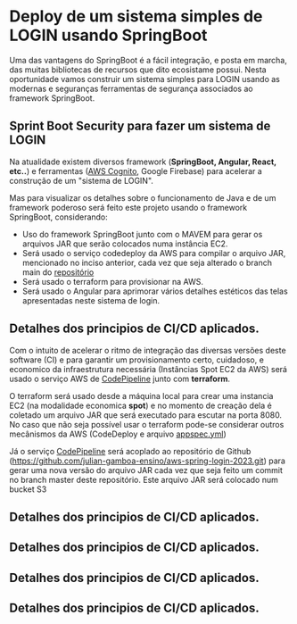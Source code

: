 # Deploy de um sistema simples de LOGIN usando SpringBoot


Uma das vantagens do SpringBoot é a fácil integração, e posta em marcha, das muitas bibliotecas de recursos que dito ecosistame possui. Nesta oportunidade vamos construir um sistema simples para LOGIN usando as modernas e seguranças ferramentas de segurança associados ao framework SpringBoot.

## **Sprint Boot Security** para fazer um sistema de LOGIN

Na atualidade existem diversos framework (**SpringBoot, Angular, React, etc..**) e ferramentas ([AWS Cognito](https://aws.amazon.com/pt/cognito/), Google Firebase)  para acelerar a construção de um "sistema de LOGIN". 

Mas para visualizar os detalhes sobre o funcionamento de Java e de um framework poderoso será feito este projeto usando o framework SpringBoot, considerando:
- Uso do framework SpringBoot junto com o MAVEM para gerar os arquivos JAR que serão colocados numa instância EC2. 
- Será usado o serviço codedeploy da AWS para compilar o arquivo JAR, mencionado no inciso anterior, cada vez que seja alterado o branch main do [repositório](https://github.com/julian-gamboa-ensino/aws-spring-login-2023/tree/main)
- Será usado o terraform para provisionar na AWS. 
- Será usado o Angular para aprimorar vários detalhes estéticos das telas apresentadas neste sistema de login.

## Detalhes dos principios de **CI/CD** aplicados.

Com o intuito de acelerar o ritmo de integração das diversas versões deste software (CI) e para garantir um provisionamento certo, cuidadoso, e economico da infraestrutura necessária (Instâncias Spot EC2 da AWS) será usado o serviço AWS de 
[CodePipeline](https://aws.amazon.com/pt/codepipeline/) junto com **terraform**. 

O terraform será usado desde a máquina local para crear uma instancia EC2 (na modalidade economica **spot**) e no momento de creação dela é coletado um arquivo JAR que será executado para escutar na porta 8080. No caso que não seja possível usar o terraform pode-se considerar outros mecânismos da AWS (CodeDeploy e arquivo [appspec.yml](https://enlear.academy/deploy-your-spring-boot-application-using-codedeploy-and-codepipeline-4d853b1e486e))

Já o serviço [CodePipeline](https://aws.amazon.com/pt/codepipeline/) será acoplado ao repositório de Github (https://github.com/julian-gamboa-ensino/aws-spring-login-2023.git) para gerar uma nova versão do arquivo JAR cada vez que seja feito um commit no branch master deste repositório. Este arquivo JAR será colocado num bucket S3

## Detalhes dos principios de **CI/CD** aplicados.
## Detalhes dos principios de **CI/CD** aplicados.
## Detalhes dos principios de **CI/CD** aplicados.
## Detalhes dos principios de **CI/CD** aplicados.





